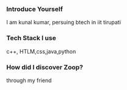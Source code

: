 ### Introduce Yourself
I am kunal kumar, persuing btech in iit tirupati
### Tech Stack I use
c++, HTLM,css,java,python
### How did I discover Zoop?
through my friend
